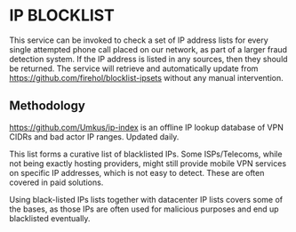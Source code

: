 # IP BLOCKLIST

This service can be invoked to check a set of IP address lists for every single attempted
phone call placed on our network, as part of a larger fraud detection system. If the IP address is
listed in any sources, then they should be returned. The service will retrieve and automatically
update from https://github.com/firehol/blocklist-ipsets without any manual intervention.

## Methodology
https://github.com/Umkus/ip-index is an offline IP lookup database of VPN CIDRs and bad actor IP ranges. Updated daily.

This list forms a curative list of blacklisted IPs. Some ISPs/Telecoms, while not being exactly hosting providers, might still provide mobile VPN services on specific IP addresses, which is not easy to detect. These are often covered in paid solutions.

Using black-listed IPs lists together with datacenter IP lists covers some of the bases, as those IPs are often used for malicious purposes and end up blacklisted eventually.




